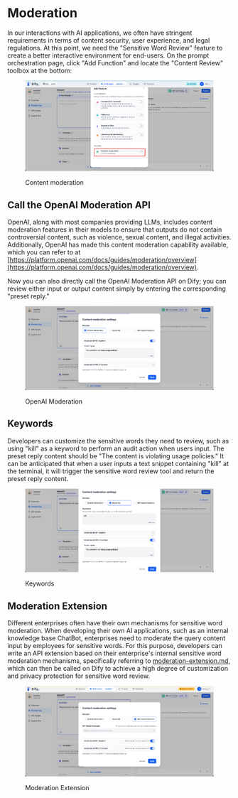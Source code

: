 # Moderation

In our interactions with AI applications, we often have stringent requirements in terms of content security, user experience, and legal regulations. At this point, we need the "Sensitive Word Review" feature to create a better interactive environment for end-users. On the prompt orchestration page, click "Add Function" and locate the "Content Review" toolbox at the bottom:

<figure><img src="../.gitbook/assets/content_moderation.png" alt=""><figcaption><p>Content moderation</p></figcaption></figure>

## Call the OpenAI Moderation API

OpenAI, along with most companies providing LLMs, includes content moderation features in their models to ensure that outputs do not contain controversial content, such as violence, sexual content, and illegal activities. Additionally, OpenAI has made this content moderation capability available, which you can refer to at [https://platform.openai.com/docs/guides/moderation/overview](https://platform.openai.com/docs/guides/moderation/overview).

Now you can also directly call the OpenAI Moderation API on Dify; you can review either input or output content simply by entering the corresponding "preset reply."

<figure><img src="../.gitbook/assets/moderation2.png" alt=""><figcaption><p>OpenAI Moderation</p></figcaption></figure>

## Keywords

Developers can customize the sensitive words they need to review, such as using "kill" as a keyword to perform an audit action when users input. The preset reply content should be "The content is violating usage policies." It can be anticipated that when a user inputs a text snippet containing "kill" at the terminal, it will trigger the sensitive word review tool and return the preset reply content.

<figure><img src="../.gitbook/assets/moderation3.png" alt=""><figcaption><p>Keywords</p></figcaption></figure>

## Moderation Extension

Different enterprises often have their own mechanisms for sensitive word moderation. When developing their own AI applications, such as an internal knowledge base ChatBot, enterprises need to moderate the query content input by employees for sensitive words. For this purpose, developers can write an API extension based on their enterprise's internal sensitive word moderation mechanisms, specifically referring to [moderation-extension.md](extension/api\_based\_extension/moderation-extension.md "mention"), which can then be called on Dify to achieve a high degree of customization and privacy protection for sensitive word review.

<figure><img src="../.gitbook/assets/moderation4.png" alt=""><figcaption><p>Moderation Extension</p></figcaption></figure>
